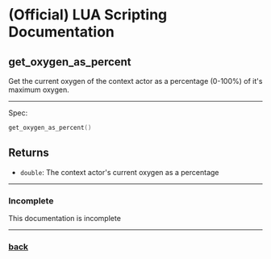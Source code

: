 
# (Official) LUA Scripting Documentation

## get_oxygen_as_percent

Get the current oxygen of the context actor as a percentage (0-100%) of it's maximum oxygen.

___

Spec:

```lua
get_oxygen_as_percent()
```

## Returns

- `double`: The context actor's current oxygen as a percentage

___

### Incomplete

This documentation is incomplete

___

### [back](../getters)
